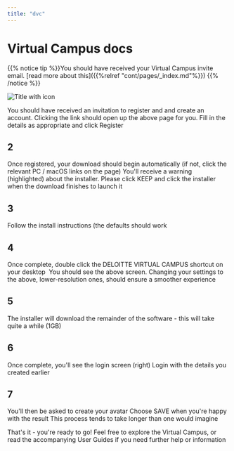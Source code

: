 ```yaml
---
title: "dvc"
---
```


# Virtual Campus docs


{{% notice tip %}}You should have received your Virtual Campus invite email. [read more about this]({{%relref "cont/pages/_index.md"%}}) 
{{% /notice %}}

![Title with icon](/VirtualCampus/media/v0.png?width=40pc&classes=shadow)

You should have received an invitation to register and and create an account. Clicking the link should open up the above page for you. Fill in the details as appropriate and click Register

## 2

Once registered, your download should begin automatically (if not, click the relevant PC / macOS links on the page)
You'll receive a warning (highlighted) about the installer. Please click KEEP and click the installer when the download finishes to launch it

## 3

Follow the install instructions (the defaults should work 

## 4 

Once complete, double click the DELOITTE VIRTUAL CAMPUS shortcut on your desktop 
You should see the above screen. Changing your settings to the above, lower-resolution ones, should ensure a smoother experience

## 5

The installer will download the remainder of the software - this will take quite a while (1GB)


## 6

Once complete, you'll see the login screen (right)
Login with the details you created earlier

## 7

You'll then be asked to create your avatar
Choose SAVE when you're happy with the result
This process tends to take longer than one would imagine

That's it - you're ready to go! Feel free to explore the Virtual Campus, or read the accompanying User Guides if you need further help or information
